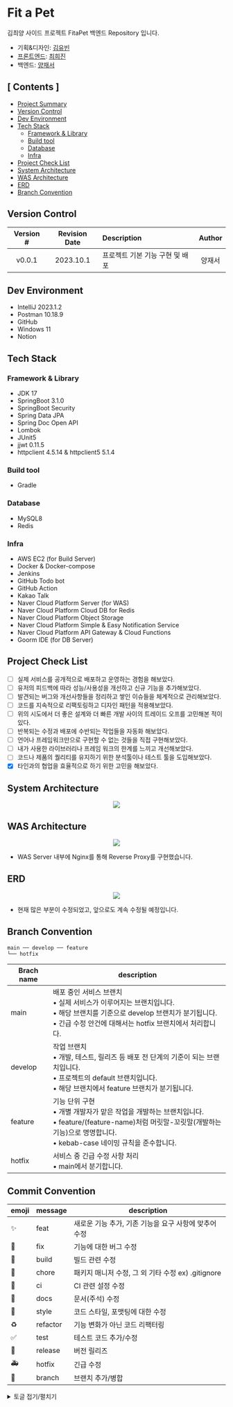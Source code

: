 # Fit a Pet
김최양 사이드 프로젝트 FitaPet 백엔드 Repository 입니다.

- 기획&디자인: [김유빈](https://github.com/youvebeen09)
- [프론트엔드](https://github.com/KCY-Fit-a-Pet/fit-a-pet-client): [최희진](https://github.com/heejinnn)
- 백엔드: [양재서](https://github.com/psychology50)

## [ Contents ]
- [Project Summary](#project-summary)
- [Version Control](#version-control)
- [Dev Environment](#dev-environment)
- [Tech Stack](#tech-stack)
    - [Framework & Library](#framework--library)
    - [Build tool](#build-tool)
    - [Database](#database)
    - [Infra](#infra)
- [Project Check List](#project-check-list)
- [System Architecture](#system-architecture)
- [WAS Architecture](#was-architecture)
- [ERD](#erd)
- [Branch Convention](#branch-convention)

## Version Control
| Version # | Revision Date | Description         | Author |
|:---------:|:-------------:|:--------------------|:------:|
|  v0.0.1   |   2023.10.1   | 프로젝트 기본 기능 구현 및 배포  | 양재서 |

## Dev Environment
- IntelliJ 2023.1.2
- Postman 10.18.9
- GitHub 
- Windows 11
- Notion

## Tech Stack
### Framework & Library
- JDK 17
- SpringBoot 3.1.0
- SpringBoot Security
- Spring Data JPA
- Spring Doc Open API  
- Lombok 
- JUnit5
- jjwt 0.11.5
- httpclient 4.5.14 & httpclient5 5.1.4 

### Build tool
- Gradle

### Database
- MySQL8
- Redis

### Infra
- AWS EC2 (for Build Server)
- Docker & Docker-compose
- Jenkins
- GitHub Todo bot
- GitHub Action
- Kakao Talk
- Naver Cloud Platform Server (for WAS)
- Naver Cloud Platform Cloud DB for Redis
- Naver Cloud Platform Object Storage
- Naver Cloud Platform Simple & Easy Notification Service
- Naver Cloud Platform API Gateway & Cloud Functions
- Goorm IDE (for DB Server)

## Project Check List
- [ ] 실제 서비스를 공개적으로 배포하고 운영하는 경험을 해보았다.
- [ ] 유저의 피드백에 따라 성능/사용성을 개선하고 신규 기능을 추가해보았다.
- [ ] 발견되는 버그와 개선사항들을 정리하고 쌓인 이슈들을 체계적으로 관리해보았다.
- [ ] 코드를 지속적으로 리팩토링하고 디자인 패턴을 적용해보았다.
- [ ] 위의 시도에서 더 좋은 설계와 더 빠른 개발 사이의 트레이드 오프를 고민해본 적이 있다.
- [ ] 반복되는 수정과 배포에 수반되는 작업들을 자동화 해보았다.
- [ ] 언어나 프레임워크만으로 구현할 수 없는 것들을 직접 구현해보았다.
- [ ] 내가 사용한 라이브러리나 프레임 워크의 한계를 느끼고 개선해보았다.
- [ ] 코드나 제품의 퀄리티를 유지하기 위한 분석툴이나 테스트 툴을 도입해보았다.
- [X] 타인과의 협업을 효율적으로 하기 위한 고민을 해보았다.

## System Architecture
<div align="center"><img src="https://github.com/KCY-Fit-a-Pet/fit-a-pet-client/assets/96044622/08a48299-460b-46c9-ac83-ac7aec15d73c"></img></div>

## WAS Architecture
<div align="center"><img src="https://github.com/KCY-Fit-a-Pet/fit-a-pet-client/assets/96044622/81ec4e4b-8a15-4a26-a8ff-96022dfde03f"></img></div>

- WAS Server 내부에 Nginx를 통해 Reverse Proxy를 구현했습니다.

## ERD
<div align="center"><img src="https://github.com/KCY-Fit-a-Pet/fit-a-pet-client/assets/96044622/25596514-4b67-4ccb-9186-4197f0facb3d"></img></div>

- 현재 많은 부분이 수정되었고, 앞으로도 계속 수정될 예정입니다.

## Branch Convention

```
main ── develop ── feature
└── hotfix
```

| Brach name | description                                                                                                                               |
| --- |-------------------------------------------------------------------------------------------------------------------------------------------|
| main | 배포 중인 서비스 브랜치 <br/> • 실제 서비스가 이루어지는 브랜치입니다. <br/> • 해당 브랜치를 기준으로 develop 브랜치가 분기됩니다.<br/> • 긴급 수정 안건에 대해서는 hotfix 브랜치에서 처리합니다.            |
| develop | 작업 브랜치 <br/> • 개발, 테스트, 릴리즈 등 배포 전 단계의 기준이 되는 브랜치입니다. <br/> • 프로젝트의 default 브랜치입니다. <br/> • 해당 브랜치에서 feature 브랜치가 분기됩니다.                  |
| feature | 기능 단위 구현 <br/> • 개별 개발자가 맡은 작업을 개발하는 브랜치입니다. <br/> • feature/(feature-name)처럼 머릿말-꼬릿말(개발하는 기능)으로 명명합니다. <br/> • kebab-case 네이밍 규칙을 준수합니다. |
| hotfix | 서비스 중 긴급 수정 사항 처리 <br/> • main에서 분기합니다. |

## Commit Convention

| emoji | message | description |
| --- | --- | --- |
| :sparkles: | feat | 새로운 기능 추가, 기존 기능을 요구 사항에 맞추어 수정 |
| :bug: | fix | 기능에 대한 버그 수정 |
| :green_heart: | build | 빌드 관련 수정 |
| :pushpin: | chore | 패키지 매니저 수정, 그 외 기타 수정 ex) .gitignore |
| :construction_worker: | ci | CI 관련 설정 수정 |
| :closed_book: | docs | 문서(주석) 수정 |
| :art: | style | 코드 스타일, 포맷팅에 대한 수정 |
| :recycle: | refactor | 기능 변화가 아닌 코드 리팩터링 |
| :white_check_mark: | test | 테스트 코드 추가/수정 |
| :bookmark: | release | 버전 릴리즈 |
| :ambulance: | hotfix | 긴급 수정 |
| :twisted_rightwards_arrows: | branch | 브랜치 추가/병합 |

<details>
<summary>토글 접기/펼치기</summary>
<div markdown="1">
    - [ ]  `**feat : 회원가입 API 구현**`과 같이 `**머릿말: 내용**` 형식으로 작성합니다.
    - [ ]  refactoring의 경우 기능 변화 없이 구조 개선을 하는 경우 사용합니다.
    - [ ]  여러 작업을 동시 실행한 경우 한 줄에 한 내용씩 입력합니다. 순서는 메인이 된 작업을 우선으로 둡니다.
        
        ```
        - ❌ 잘못된 예시_1
        feat: 버튼 컴포넌트 구현, API 중복 요청 현상 해결
        
        - ❌ 잘못된 예시_2
        feat: 버튼 컴포넌트 구현 || fix: API 중복 요청 현상 해결
        
        - ⭕ 올바른 예시
        feat: 버튼 컴포넌트 구현
        fix: API 중복 요청 현상 해결
        ```
</div>
</details>
